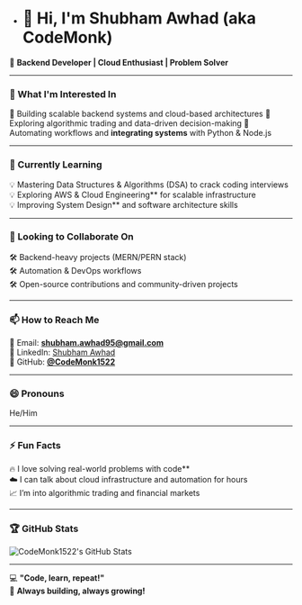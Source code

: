 - # 👋 Hi, I'm Shubham Awhad (aka CodeMonk)  

🚀 **Backend Developer | Cloud Enthusiast | Problem Solver**  

---
### 👀 What I'm Interested In  
🔹 Building scalable backend systems and cloud-based architectures
🔹 Exploring algorithmic trading and data-driven decision-making
🔹 Automating workflows and **integrating systems** with Python & Node.js  

---
### 🌱 Currently Learning  
💡 Mastering Data Structures & Algorithms (DSA) to crack coding interviews  
💡 Exploring AWS & Cloud Engineering** for scalable infrastructure  
💡 Improving System Design** and software architecture skills  

---
### 💞️ Looking to Collaborate On  
🛠️ Backend-heavy projects (MERN/PERN stack)  
🛠️ Automation & DevOps workflows  
🛠️ Open-source contributions and community-driven projects  

---
### 📫 How to Reach Me  
📧 Email: **shubham.awhad95@gmail.com**  
💼 LinkedIn: [Shubham Awhad](https://www.linkedin.com/in/shubhamawhad/)  
🐙 GitHub: **[@CodeMonk1522](https://github.com/CodeMonk1522)**  

---
### 😄 Pronouns  
He/Him  

---
### ⚡ Fun Facts  
🔥 I love solving real-world problems with code**  
☁️ I can talk about cloud infrastructure and automation for hours  
📈 I’m into algorithmic trading and financial markets   

---

### 🏆 GitHub Stats  
![CodeMonk1522's GitHub Stats](https://github-readme-stats.vercel.app/api?username=CodeMonk1522&show_icons=true&theme=radical)  

---
💻 **"Code, learn, repeat!"**  
🚀 **Always building, always growing!**  


<!---
CodeMonk1522/CodeMonk1522 is a ✨ special ✨ repository because its `README.md` (this file) appears on your GitHub profile.
You can click the Preview link to take a look at your changes.
--->
